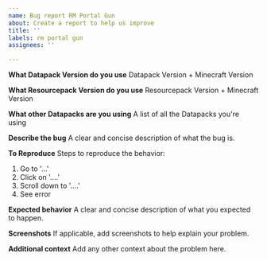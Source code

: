 ```yaml
---
name: Bug report RM Portal Gun
about: Create a report to help us improve
title: ''
labels: rm portal gun
assignees: ''

---
```


**What Datapack Version do you use**
Datapack Version + Minecraft Version

**What Resourcepack Version do you use**
Resourcepack Version + Minecraft Version

**What other Datapacks are you using**
A list of all the Datapacks you're using

**Describe the bug**
A clear and concise description of what the bug is.

**To Reproduce**
Steps to reproduce the behavior:
1. Go to '...'
2. Click on '....'
3. Scroll down to '....'
4. See error

**Expected behavior**
A clear and concise description of what you expected to happen.

**Screenshots**
If applicable, add screenshots to help explain your problem.

**Additional context**
Add any other context about the problem here.
